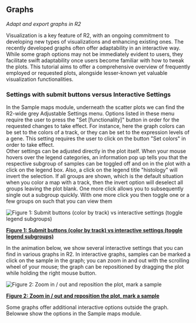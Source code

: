 <a id="graphs"> </a>

## Graphs

*Adapt and export graphs in R2*

Visualization is a key feature of R2, with an ongoing commitment to developing new types of visualizations and
enhancing existing ones. The recently developed graphs often offer adaptability in an interactive way. While some 
graph options may not be immediately evident to users, they facilitate swift adaptability once users become familiar 
with how to tweak the plots. This tutorial aims to offer a comprehensive overview of frequently employed or 
requested plots, alongside lesser-known yet valuable visualization functionalities.

### Settings with submit buttons versus Interactive Settings

In the Sample maps module, underneath the scatter plots we can find the R2-wide grey Adjustable Settings menu.
Options listed in these menu require the user to press the "Set [functionality]" button in order for the requested
changes to take effect.
For instance, here the graph colors can be set to the colors of a track, or they can be set to the expression levels
of a gene. This setting requires the user to click on the button "Set colors" in order to take effect.  
Other settings can be adjusted directly in the plot itself. When your mouse hovers over the legend categories, an
information pop up tells you that the respective subgroup of samples can be toggled off and on in the plot with a click on the
legend box. Also, a click on the legend title "histology" will invert the selection. If all groups are shown, which 
is the default situation when you color a map with a track, then the invert option will deselect all groups leaving the
plot blank. One more click allows you to subsequently single out a subgroup quickly. 
With one more click you then toggle one or a few groups on such that you can view them 


![](_static/images/Graphs/samplemaps_color_settings_legend_toggle.gif "Figure 1: Submit buttons (color by track) vs
interactive settings (toggle legend subgroups)")

[**Figure 1: Submit buttons (color by track) vs interactive settings (toggle legend subgroups)**](_static/images/Graphs/samplemaps_color_settings_legend_toggle.gif)

In the animation below, we show several interactive settings that you can find in various graphs in R2. In
interactive graphs, samples can be marked a click on the sample in the graph; you can zoom in and out with the
scrolling wheel of your mouse; the graph can be repositioned by dragging the plot while holding the right mouse button.

![](_static/images/Graphs/samplemaps_zoom_drag_mark.gif "Figure 2: Zoom in / out and reposition the plot, mark a
sample")

[**Figure 2: Zoom in / out and reposition the plot, mark a
sample**](_static/images/Graphs/samplemaps_zoom_drag_mark.gif)

Some graphs offer additional interactive options outside the graph. Belowwe show the options in the Sample maps module. 